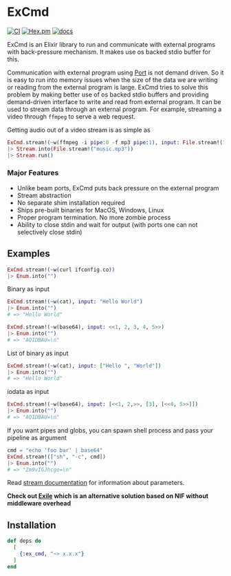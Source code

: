 # ExCmd

[![CI](https://github.com/akash-akya/ex_cmd/actions/workflows/elixir.yml/badge.svg)](https://github.com/akash-akya/ex_cmd/actions/workflows/elixir.yml)
[![Hex.pm](https://img.shields.io/hexpm/v/ex_cmd.svg)](https://hex.pm/packages/ex_cmd)
[![docs](https://img.shields.io/badge/docs-hexpm-blue.svg)](https://hexdocs.pm/ex_cmd/)


ExCmd is an Elixir library to run and communicate with external
programs with back-pressure mechanism. It makes use os backed stdio
buffer for this.

Communication with external program using
[Port](https://hexdocs.pm/elixir/Port.html) is not demand driven. So
it is easy to run into memory issues when the size of the data we are
writing or reading from the external program is large. ExCmd tries to
solve this problem by making better use of os backed stdio buffers
and providing demand-driven interface to write and read from external
program. It can be used to stream data through an external
program. For example, streaming a video through `ffmpeg` to serve a
web request.

Getting audio out of a video stream is as simple as

``` elixir
ExCmd.stream!(~w(ffmpeg -i pipe:0 -f mp3 pipe:1), input: File.stream!("music_video.mkv", [], 65336))
|> Stream.into(File.stream!("music.mp3"))
|> Stream.run()
```

### Major Features

* Unlike beam ports, ExCmd puts back pressure on the external program
* Stream abstraction
* No separate shim installation required
* Ships pre-built binaries for MacOS, Windows, Linux
* Proper program termination. No more zombie process
* Ability to close stdin and wait for output (with ports one can not selectively close stdin)


## Examples

```elixir
ExCmd.stream!(~w(curl ifconfig.co))
|> Enum.into("")
```

Binary as input

  ```elixir
  ExCmd.stream!(~w(cat), input: "Hello World")
  |> Enum.into("")
  # => "Hello World"
  ```

  ```elixir
  ExCmd.stream!(~w(base64), input: <<1, 2, 3, 4, 5>>)
  |> Enum.into("")
  # => "AQIDBAU=\n"
  ```

List of binary as input

  ```elixir
  ExCmd.stream!(~w(cat), input: ["Hello ", "World"])
  |> Enum.into("")
  # => "Hello World"
  ```

iodata as input

  ```elixir
  ExCmd.stream!(~w(base64), input: [<<1, 2,>>, [3], [<<4, 5>>]])
  |> Enum.into("")
  # => "AQIDBAU=\n"
  ```

If you want pipes and globs, you can spawn shell process and pass your
pipeline as argument

```elixir
cmd = "echo 'foo bar' | base64"
ExCmd.stream!(["sh", "-c", cmd])
|> Enum.into("")
# => "Zm9vIGJhcgo=\n"
```

Read [stream documentation](file:///Users/akash/repo/elixir/ex_cmd/doc/ExCmd.html#stream!/2) for information
about parameters.

**Check out [Exile](https://github.com/akash-akya/exile) which is an
alternative solution based on NIF without middleware overhead**

## Installation

```elixir
def deps do
  [
    {:ex_cmd, "~> x.x.x"}
  ]
end
```
